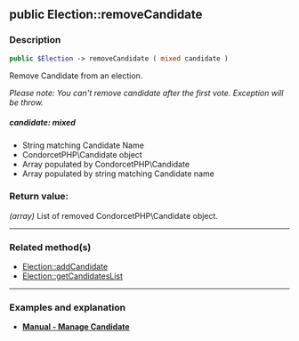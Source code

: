## public Election::removeCandidate

### Description    

```php
public $Election -> removeCandidate ( mixed candidate )
```

Remove Candidate from an election.

*Please note: You can't remove candidate after the first vote. Exception will be throw.*    


##### **candidate:** *mixed*   
* String matching Candidate Name
* CondorcetPHP\Candidate object
* Array populated by CondorcetPHP\Candidate
* Array populated by string matching Candidate name    



### Return value:   

*(array)* List of removed CondorcetPHP\Candidate object.


---------------------------------------

### Related method(s)      

* [Election::addCandidate](../Election%20Class/public%20Election--addCandidate.md)    
* [Election::getCandidatesList](../Election%20Class/public%20Election--getCandidatesList.md)    

---------------------------------------

### Examples and explanation

* **[Manual - Manage Candidate](https://github.com/julien-boudry/Condorcet/wiki/II-%23-A.-Create-an-Election-%23-2.-Create-Candidates)**    
